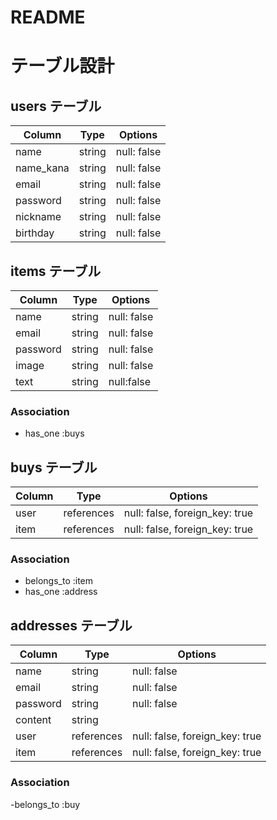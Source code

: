 # README

# テーブル設計

## users テーブル

| Column   | Type   | Options     |
| -------- | ------ | ----------- |
| name     | string | null: false |
| name_kana| string | null: false |
| email    | string | null: false |
| password | string | null: false |
| nickname | string | null: false |
| birthday | string | null: false |

## items テーブル

| Column   | Type       | Options     |
| ------   | ------     | ----------- |
| name     | string     | null: false |
| email    | string     | null: false |
| password | string     | null: false |
| image    | string     | null: false |
| text     | string     | null:false  |

### Association

- has_one :buys

## buys テーブル

| Column | Type       | Options                        |
| ------ | ---------- | ------------------------------ |
| user   | references | null: false, foreign_key: true |
| item   | references | null: false, foreign_key: true |

### Association

- belongs_to :item
- has_one :address

## addresses テーブル

| Column  | Type       | Options                        |
| ------- | ---------- | ------------------------------ |
| name    | string     | null: false                    |
| email   | string     | null: false                    |
| password| string     | null: false                    |
| content | string     |                                |
| user    | references | null: false, foreign_key: true |
| item    | references | null: false, foreign_key: true |

### Association

-belongs_to :buy